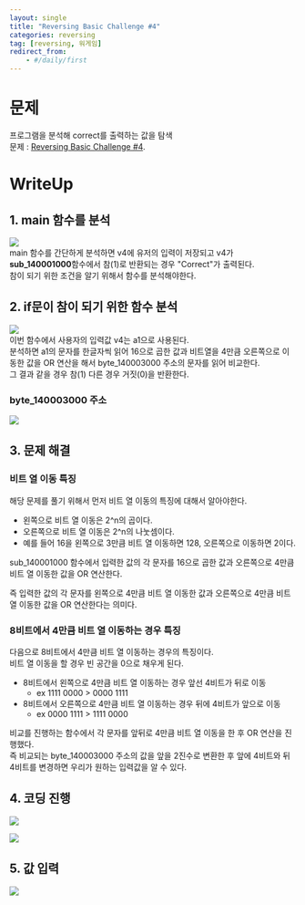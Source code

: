 ```yaml
---
layout: single
title: "Reversing Basic Challenge #4"
categories: reversing
tag: [reversing, 워게임]
redirect_from:
    - #/daily/first
---
```

# 문제
프로그램을 분석해 correct를 출력하는 값을 탐색  
문제 : [Reversing Basic Challenge #4](https://dreamhack.io/wargame/challenges/18).

# WriteUp
## 1. main 함수를 분석
![]({{site.url}}/images/2024-03-04-revchall4-images/main.png)  
main 함수를 간단하게 분석하면 v4에 유저의 입력이 저장되고 v4가 **sub_140001000**함수에서 참(1)로 반환되는 경우 "Correct"가 출력된다.  
참이 되기 위한 조건을 알기 위해서 함수를 분석해야한다.

## 2. if문이 참이 되기 위한 함수 분석
![]({{site.url}}/images/2024-03-04-revchall4-images/sub_140001000.png)   
이번 함수에서 사용자의 입력값 v4는 a1으로 사용된다.  
분석하면 a1의 문자를 한글자씩 읽어 16으로 곱한 값과 비트열을 4만큼 오른쪽으로 이동한 값을 OR 연산을 해서 byte_140003000 주소의 문자를 읽어 비교한다.  
그 결과 같을 경우 참(1) 다른 경우 거짓(0)을 반환한다.

### byte_140003000 주소
![]({{site.url}}/images/2024-03-04-revchall4-images/byte_140003000.png)  

## 3. 문제 해결
### 비트 열 이동 특징
해당 문제를 풀기 위해서 먼저 비트 열 이동의 특징에 대해서 알아야한다.  
- 왼쪽으로 비트 열 이동은 2^n의 곱이다.
- 오른쪽으로 비트 열 이동은 2^n의 나눗셈이다.  
- 예를 들어 16을 왼쪽으로 3만큼 비트 열 이동하면 128, 오른쪽으로 이동하면 2이다.

sub_140001000 함수에서 입력한 값의 각 문자를 16으로 곱한 값과 오른쪽으로 4만큼 비트 열 이동한 값을 OR 연산한다. 

즉 입력한 값의 각 문자를 왼쪽으로 4만큼 비트 열 이동한 값과 오른쪽으로 4만큼 비트 열 이동한 값을 OR 연산한다는 의미다.  

### 8비트에서 4만큼 비트 열 이동하는 경우 특징
다음으로 8비트에서 4만큼 비트 열 이동하는 경우의 특징이다.  
비트 열 이동을 할 경우 빈 공간을 0으로 채우게 된다.  
- 8비트에서 왼쪽으로 4만큼 비트 열 이동하는 경우 앞선 4비트가 뒤로 이동
  - ex 1111 0000 > 0000 1111
- 8비트에서 오른쪽으로 4만큼 비트 열 이동하는 경우 뒤에 4비트가 앞으로 이동
  - ex 0000 1111 > 1111 0000  

비교를 진행하는 함수에서 각 문자를 앞뒤로 4만큼 비트 열 이동을 한 후 OR 연산을 진행했다.  
즉 비교되는 byte_140003000 주소의 값을 앞을 2진수로 변환한 후 앞에 4비트와 뒤 4비트를 변경하면 우리가 원하는 입력값을 알 수 있다.

## 4. 코딩 진행
![]({{site.url}}/images/2024-03-04-revchall4-images/code.png)    

![]({{site.url}}/images/2024-03-04-revchall4-images/result.png)  

## 5. 값 입력
![]({{site.url}}/images/2024-03-04-revchall4-images/verify.png)  


